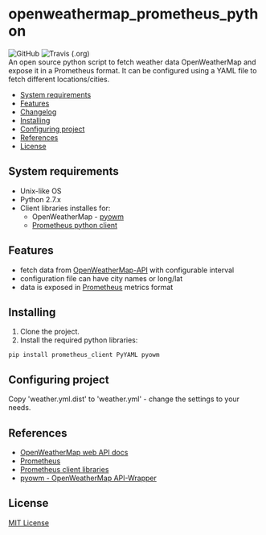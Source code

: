 # openweathermap_prometheus_python
![GitHub](https://img.shields.io/github/license/lugark/openweathermap_prometheus_python.svg)
![Travis (.org)](https://img.shields.io/travis/lugark/openweathermap_prometheus_python.svg)
<br>
An open source python script to fetch weather data OpenWeatherMap and expose it in a Prometheus format.
It can be configured using a YAML file to fetch different locations/cities.

* [System requirements](#system-requirements)
* [Features](#features)
* [Changelog](#changelog)
* [Installing](#installing)
* [Configuring project](#configuring-project)
* [References](#references)
* [License](#license)

## System requirements
* Unix-like OS
* Python  2.7.x
* Client libraries installes for:
  * OpenWeatherMap - [pyowm](https://github.com/csparpa/pyowm)
  * [Prometheus python client](https://github.com/prometheus/client_python)

## Features
- fetch data from [OpenWeatherMap-API](http://openweathermap.org/api) with configurable interval
- configuration file can have city names or long/lat
- data is exposed in [Prometheus](https://prometheus.io/) metrics format

## Installing
1. Clone the project. 
2. Install the required python libraries:
```shell
pip install prometheus_client PyYAML pyowm
```

## Configuring project
Copy 'weather.yml.dist' to 'weather.yml' - change the settings to your needs.

## References
* [OpenWeatherMap web API docs](http://openweathermap.org/api)
* [Prometheus](https://prometheus.io/)
* [Prometheus client libraries](https://prometheus.io/docs/instrumenting/clientlibs/)
* [pyowm - OpenWeatherMap API-Wrapper](https://github.com/csparpa/pyowm)

## License
[MIT License](https://github.com/lugark/openweathermap_prometheus_python/LICENSE)